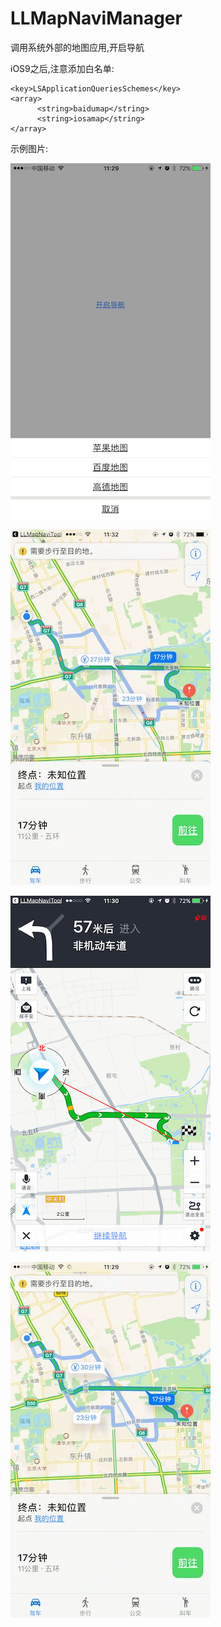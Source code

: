 # LLMapNaviManager
调用系统外部的地图应用,开启导航

iOS9之后,注意添加白名单:

  	<key>LSApplicationQueriesSchemes</key>
  	<array>
		  <string>baidumap</string>
		  <string>iosamap</string>
  	</array>


示例图片:

![](https://github.com/lilongcnc/LLMapNaviManager/blob/master/Screen/0.png)

![](https://github.com/lilongcnc/LLMapNaviManager/blob/master/Screen/1.jpg)

![](https://github.com/lilongcnc/LLMapNaviManager/blob/master/Screen/2.png)

![](https://github.com/lilongcnc/LLMapNaviManager/blob/master/Screen/3.jpg)
